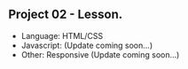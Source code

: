 ## Project 02 - Lesson.

- Language: HTML/CSS
- Javascript: (Update coming soon...)
- Other: Responsive (Update coming soon...)
